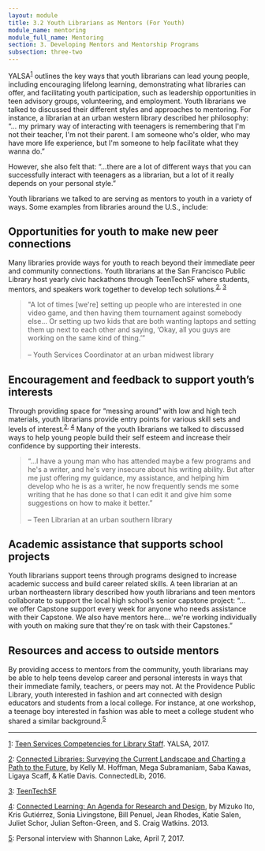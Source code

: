 ```yaml
---
layout: module
title: 3.2 Youth Librarians as Mentors (For Youth)
module_name: mentoring
module_full_name: Mentoring
section: 3. Developing Mentors and Mentorship Programs
subsection: three-two
---
```


YALSA<sup><a name="1" href="#fn1">1</a></sup> outlines the key ways that youth librarians can lead young people, including encouraging lifelong learning, demonstrating what libraries can offer, and facilitating youth participation, such as leadership opportunities in teen advisory groups, volunteering, and employment. Youth librarians we talked to discussed their different styles and approaches to mentoring. For instance, <!-- INTS 059 --> a librarian at an urban western library described her philosophy: “... my primary way of interacting with teenagers is remembering that I'm not their teacher, I'm not their parent. I am someone who's older, who may have more life experience, but I'm someone to help facilitate what they wanna do.” 

However, she also felt that: “...there are a lot of different ways that you can successfully interact with teenagers as a librarian, but a lot of it really depends on your personal style.”   


Youth librarians we talked to are serving as mentors to youth in a variety of ways. Some examples from libraries around the U.S., include: 

## Opportunities for youth to make new peer connections 

Many libraries provide ways for youth to reach beyond their immediate peer and community connections. Youth librarians at the San Francisco Public Library host yearly civic hackathons through TeenTechSF where students, mentors, and speakers work together to develop tech solutions.<sup><a name="2" href="#fn2">2</a>, <a name="3" href="#fn3">3</a></sup> 

<!-- INTK-19 -->
>"A lot of times [we're] setting up people who are interested in one video game, and then having them tournament against somebody else... Or setting up two kids that are both wanting laptops and setting them up next to each other and saying, ‘Okay, all you guys are working on the same kind of thing.’”<br/><br/>– Youth Services Coordinator at an urban midwest library 

## Encouragement and feedback to support youth’s interests 

Through providing space for “messing around” with low and high tech materials, youth librarians provide entry points for various skill sets and levels of interest.<sup><a name="2" href="#fn2">2</a>, <a name="4" href="#fn4">4</a></sup>  Many of the youth librarians we talked to discussed ways to help young people build their self esteem and increase their confidence by supporting their interests. 

<!-- INTK 020 -->
> “...I have a young man who has attended maybe a few programs and he's a writer, and he's very insecure about his writing ability. But after me just offering my guidance, my assistance, and helping him develop who he is as a writer, he now frequently sends me some writing that he has done so that I can edit it and give him some suggestions on how to make it better.”<br/><br/>– Teen Librarian at an urban southern library

## Academic assistance that supports school projects 

Youth librarians support teens through programs designed to increase academic success and build career related skills. <!-- INTS 009 --> A teen librarian at an urban northeastern library described how youth librarians and teen mentors collaborate to support the local high school’s senior capstone project: “... we offer Capstone support every week for anyone who needs assistance with their Capstone. We also have mentors here... we're working individually with youth on making sure that they're on task with their Capstones.” 

## Resources and access to outside mentors

By providing access to mentors from the community, youth librarians may be able to help teens develop career and personal interests in ways that their immediate family, teachers, or peers may not. At the Providence Public Library, youth interested in fashion and art connected with design educators and students from a local college. For instance, at one workshop, a teenage boy interested in fashion was able to meet a college student who shared a similar background.<sup><a name="5" href="#fn5">5</a></sup> 

<hr/>

<a name="fn1" href="#1">1</a>: [Teen Services Competencies for Library Staff](http://www.ala.org/yalsa/guidelines/yacompetencies2010). YALSA, 2017.

<a name="fn2" href="#2">2</a>: [Connected Libraries: Surveying the Current Landscape and Charting a Path to the Future](https://connectedlib.ischool.uw.edu/connected-learning-in-libraries), by Kelly M. Hoffman, Mega Subramaniam, Saba Kawas, Ligaya Scaff, & Katie Davis. ConnectedLib, 2016.

<a name="fn3" href="#3">3</a>: [TeenTechSF](http://teentechsf.org)

<a name="fn4" href="#4">4</a>: [Connected Learning: An Agenda for Research and Design](https://dmlhub.net/publications/connected-learning-agenda-for-research-and-design/), by Mizuko Ito, Kris Gutiérrez, Sonia Livingstone, Bill Penuel, Jean Rhodes, Katie Salen, Juliet Schor, Julian Sefton-Green, and S. Craig Watkins. 2013.

<a name="fn5" href="#5">5</a>: Personal interview with Shannon Lake, April 7, 2017.